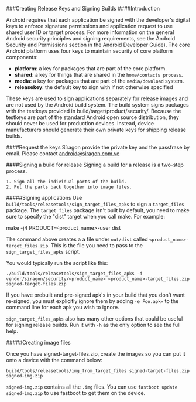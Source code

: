 ###Creating Release Keys and Signing Builds
####Introduction

Android requires that each application be signed with the developer's digital keys to enforce signature permissions and application request to use shared user ID or target process. For more information on the general Android security principles and signing requirements, see the Android Security and Permissions section in the Android Developer Guide). The core Android platform uses four keys to maintain security of core platform components:

   - **platform**: a key for packages that are part of the core platform.
   - **shared**: a key for things that are shared in the ```home/contacts process```.
   - **media**: a key for packages that are part of the ```media/download``` system.
   - **releasekey**: the default key to sign with if not otherwise specified

These keys are used to sign applications separately for release images and are not used by the Android build system. The build system signs packages with the testkeys provided in build/target/product/security/. Because the testkeys are part of the standard Android open source distribution, they should never be used for production devices. Instead, device manufacturers should generate their own private keys for shipping release builds.

####Request the keys
Síragon provide the private key and the passfrase by email.
Please contact [android@siragon.com.ve](mailto:android@siragon.com.ve)

####Signing a build for release
Signing a build for a release is a two-step process.

    1. Sign all the individual parts of the build.
    2. Put the parts back together into image files.
    
#####Signing applications
Use ```build/tools/releasetools/sign_target_files_apks``` to sign a ```target_files``` package. The ```target_files``` package isn't built by default, you need to make sure to specify the "dist" target when you call make. For example:

make -j4 PRODUCT-<product_name>-user dist

The command above creates a a file under ```out/dist``` called ```<product_name>-target_files.zip```. This is the file you need to pass to the ```sign_target_files_apks``` script.

You would typically run the script like this:
```text
./build/tools/releasetools/sign_target_files_apks -d vendor/siragon/security/<product_name> <product_name>-target_files.zip signed-target-files.zip
```
If you have prebuilt and pre-signed apk's in your build that you don't want re-signed, you must explicitly ignore them by adding ```-e Foo.apk=``` to the command line for each apk you wish to ignore.

```sign_target_files_apks``` also has many other options that could be useful for signing release builds. Run it with ```-h``` as the only option to see the full help.

#####Creating image files

Once you have signed-target-files.zip, create the images so you can put it onto a device with the command below:
```text
build/tools/releasetools/img_from_target_files signed-target-files.zip signed-img.zip
```
```signed-img.zip``` contains all the ```.img``` files. You can use ```fastboot update signed-img.zip``` to use fastboot to get them on the device.
